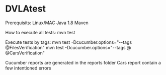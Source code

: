 # DVLAtest
Prerequisits:
Linux/MAC
Java 1.8
Maven

How to execute all tests:
mvn test

Execute tests by tags:
mvn test -Dcucumber.options="--tags @FilesVerification"
mvn test -Dcucumber.options="--tags @  @CarsVerification"

Cucumber reports are generated in the reports folder
Cars report contain a few intentioned errors
